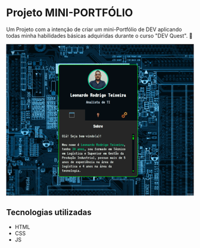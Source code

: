 # Projeto MINI-PORTFÓLIO
Um Projeto com a intenção de criar um mini-Portfólio de DEV aplicando todas minha habilidades básicas adquiridas durante o curso "DEV Quest". 🚀

[<img src="./Tela.gif" alt="Imagem do portfólio">](https://leorty.github.io/Portfolio-dev)

## Tecnologias utilizadas
- HTML
- CSS
- JS
